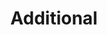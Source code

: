 ---
title: Additional
type: landing

sections:
  # - block: markdown
  #   content:
  #     title: ''
  #     text: '
  #     ### Activities

  #     **ALPS** (Algorithm & Programming Study Group) [{{< icon name="brands/github" >}}](https://www.google.com) 

  #     - 2019년 3월 ~ 현재
      
  #     - 2023년 부회장 활동


  #     **Angelhack Hackseoul** 해커톤 본선 [{{< icon name="brands/github" >}}](/uploads/resume.pdf) - 2024년 8월
      
  #     ![screen reader text](angelhack.jpeg)

  #     ### Awards

  #     - **전북대학교 SW중심대학 인공지능 온라인 경진대회 2024 은상** [{{< icon name="hero/document-arrow-down" >}}](/uploads/resume.pdf) - 2024년 6월 수상


  #     - **전북대학교 SW중심대학 캡스톤디자인 경진대회 2024 동상** [{{< icon name="hero/document-arrow-down" >}}](/uploads/resume.pdf) - 2024년 6월 수상


  #     - **전북대학교 컴퓨터인공지능학부 작품 경진대회 2023 동상** [{{< icon name="hero/document-arrow-down" >}}](/uploads/resume.pdf) - 2023년 12월 수상


  #     - **전북대학교 컴퓨터공학부 작품 경진대회 2022 동상** [{{< icon name="hero/document-arrow-down" >}}](/uploads/resume.pdf) - 2022년 12월 수상


  #     ### Certifications

  #     **정보처리기사** [{{< icon name="hero/document-arrow-down" >}}](https://www.google.com) - 2024년 9월 취득
  #     '
  #   design:
  #     spacing:
  #       padding: ['20px', '20px', '20px', '20px']

  - block: collection
    id: activities
    content:
      title: Activities
      filters:
        folders:
          - activities
    design:
      view: community/additional

  - block: collection
    id: awards
    content:
      title: Awards
      filters:
        folders:
          - awards
    design:
      view: community/additional

  - block: collection
    id: certs
    content:
      title: Certifications
      filters:
        folders:
          - certifications
    design:
      view: community/additional
---